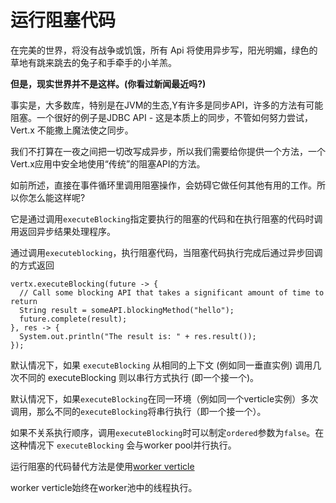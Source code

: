 # 运行阻塞代码

在完美的世界，将没有战争或饥饿，所有 Api 将使用异步写，阳光明媚，绿色的草地有跳来跳去的兔子和手牵手的小羊羔。

**但是，现实世界并不是这样。(你看过新闻最近吗?)**

事实是，大多数库，特别是在JVM的生态,Y有许多是同步API，许多的方法有可能阻塞。一个很好的例子是JDBC API - 这是本质上的同步，不管如何努力尝试，Vert.x 不能撒上魔法使之同步。

我们不打算在一夜之间把一切改写成异步，所以我们需要给你提供一个方法，一个Vert.x应用中安全地使用“传统”的阻塞API的方法。

如前所述，直接在事件循环里调用阻塞操作，会妨碍它做任何其他有用的工作。所以你怎么能这样呢?

它是通过调用`executeBlocking`指定要执行的阻塞的代码和在执行阻塞的代码时调用返回异步结果处理程序。

通过调用`executeblocking`，执行阻塞代码，当阻塞代码执行完成后通过异步回调的方式返回

```
vertx.executeBlocking(future -> {
  // Call some blocking API that takes a significant amount of time to return
  String result = someAPI.blockingMethod("hello");
  future.complete(result);
}, res -> {
  System.out.println("The result is: " + res.result());
});
```

默认情况下，如果 `executeBlocking` 从相同的上下文 (例如同一垂直实例) 调用几次不同的 executeBlocking 则以串行方式执行 (即一个接一个)。

默认情况下，如果`executeBlocking`在同一环境（例如同一个verticle实例）多次调用，那么不同的`executeBlocking`将串行执行（即一个接一个）。

如果不关系执行顺序，调用`executeBlocking`时可以制定`ordered`参数为`false`。在这种情况下 `executeBlocking` 会与worker pool并行执行。


运行阻塞的代码替代方法是使用[worker verticle](http://vertx.io/docs/vertx-core/java/#worker_verticles)

worker verticle始终在worker池中的线程执行。